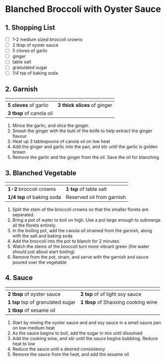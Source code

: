 # Blanched Broccoli with Oyster Sauce

## 1. Shopping List
- [ ] 1-2 medium sized broccoli crowns
- [ ] 2 tbsp of oyster sauce
- [ ] 5 cloves of garlic
- [ ] ginger
- [ ] table salt
- [ ] granulated sugar
- [ ] 1/4 tsp of baking soda

## 2. Garnish
|<!-- -->|<!-- -->|
|---|---|
|**5 cloves** of garlic|**3 thick slices** of ginger|
|**3 tbsp** of canola oil||

1. Mince the garlic, and slice the ginger. 
2. Smash the ginger with the butt of the knife to help extract the ginger flavour
3. Heat up 3 tablespoons of canola oil on low heat
4. Add the ginger and garlic into the pan, and stir until the garlic is golden brown
5. Remove the garlic and the ginger from the oil. Save the oil for blanching

## 3. Blanched Vegetable
|<!-- -->|<!-- -->|
|---|---|
|**1-2** broccoli crowns|**1 tsp** of table salt|
|**1/4 tsp** of baking soda|Reserved oil from garnish|

1. Split the stem of the broccoli crowns so that the smaller florets are separated.
2. Bring a pot of water to boil on high. Use a pot large enough to submerge all the florets entirely.
3. In the boiling pot, add the canola oil strained from the garnish, along with the salt and baking soda
4. Add the broccoli into the pot to blanch for 2 minutes.
5. Watch the stems of the broccoli turn more vibrant green (the water should just about start boiling)
6. Remove from the pot, strain, and serve with the garnish and sauce poured over the vegetable

## 4. Sauce
|<!-- -->|<!-- -->|
|---|---|
|**2 tbsp** of oyster sauce|**2 tsp** of of light soy sauce|
|**1 tsp** tsp of granulated sugar|**1 tbsp** of Shaoxing cooking wine|
|**1 tbsp** of sesame oil||
1. Start by mixing the oyster sauce and and soy sauce in a small sauce pan on low-medium heat
2. As the sauce begins to boil, add the sugar in mix until dissolved
3. Add the cooking wine, and stir until the sauce begins bubbling. Reduce heat to low
4. Reduce the sauce until a desired consistency
5. Remove the sauce from the heat, and add the sesame oil
